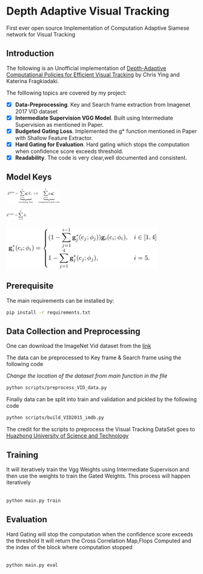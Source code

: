 # Depth Adaptive Visual Tracking
First ever open source Implementation of Computation Adaptive Siamese network for Visual Tracking
## Introduction

The following is an Unofficial implementation of [Depth-Adaptive Computational Policies for Efficient Visual Tracking](https://arxiv.org/pdf/1801.00508.pdf) by Chris Ying and Katerina Fragkiadaki. 

The folllowing topics are covered by my project:
- [x] **Data-Preprocessing**. Key and Search frame extraction from Imagenet 2017 VID dataset
- [x] **Intermediate Supervision VGG Model**. Built using Intermediate Supervision as mentioned in Paper.
- [x] **Budgeted Gating Loss**. Implemented the g* function mentioned in Paper with Shallow Feature Extractor.
- [x] **Hard Gating for Evaluation**. Hard gating which stops the computation when confidence score exceeds threshold.
- [x] **Readability**. The code is very clear,well documented and consistent.

## Model Keys

![GateLoss](imgs/gate_loss.png)


![BLockLoss](imgs/block_loss.png)


![BudgetedGate](imgs/budgeted_gating.png)


## Prerequisite
The main requirements can be installed by:
```bash
pip install -r requirements.txt
```

## Data Collection and Preprocessing

One can download the ImageNet Vid dataset from the [link](http://bvisionweb1.cs.unc.edu/ILSVRC2017/download-videos-1p39.php)

The data can be preprocessed to Key frame & Search frame using the following code

*Change the location of the dataset from main function in the file* 
```bash
python scripts/preprocess_VID_data.py
```
Finally data can be split into train and validation and pickled by the following code

```bash
python scripts/build_VID2015_imdb.py
```
The credit for the scripts to preprocess the Visual Tracking DataSet goes to [Huazhong University of Science and Technology](https://github.com/bilylee/SiamFC-TensorFlow)

## Training
It will iteratively train the Vgg Weights using Intermediate Supervison and then use the weights to 
train the Gated Weights.
This process will happen iteratively
```bash

python main.py train

```

## Evaluation
Hard Gating will  stop the computation when the confidence score exceeds the threshold
It will return the Cross Correlation Map,Flops Computed and the index of the block where computation stopped

```bash

python main.py eval

```

